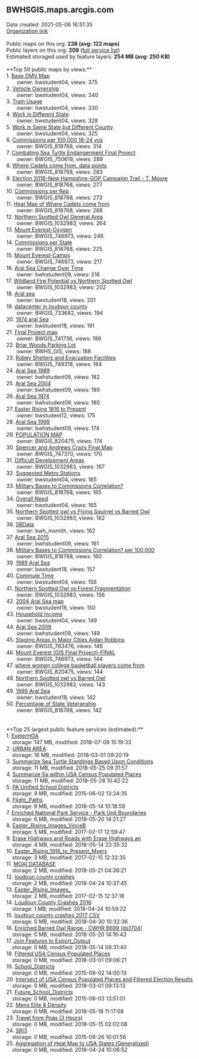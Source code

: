 <h2>BWHSGIS.maps.arcgis.com</h2> Data created: 2021-05-06 16:51:35 <br /><a target='new' href='https://BWHSGIS.maps.arcgis.com'>Organization link</a><br /><br />Public maps on this org: <b>238 (avg: 122 maps)</b><br />Public layers on this org: <b>209 </b>(<a target='new' href='https://services.arcgis.com/855lwp4ojUx8iE4q/ArcGIS/rest/services'>full service list</a>)<br />Estimated storaged used by feature layers: <b>254 MB (avg: 250 KB)</b><br /><br />**Top 50 public maps by views:**<br />  1. <a target='new' href='https://www.arcgis.com/home/item.html?id=d5adbe0cc81248beb112e378425fad4b'>Base DMV Map</a> <br />  &nbsp;&nbsp;&nbsp;&nbsp; &nbsp;&nbsp;owner: bwstudent04, views: 375<br />  2. <a target='new' href='https://www.arcgis.com/home/item.html?id=6b6bde6f556c4da3bbb96ff6c7bd0da2'>Vehicle Ownership</a> <br />  &nbsp;&nbsp;&nbsp;&nbsp; &nbsp;&nbsp;owner: bwstudent04, views: 340<br />  3. <a target='new' href='https://www.arcgis.com/home/item.html?id=03d48746ed6848b3944366abb149d402'>Train Usage</a> <br />  &nbsp;&nbsp;&nbsp;&nbsp; &nbsp;&nbsp;owner: bwstudent04, views: 330<br />  4. <a target='new' href='https://www.arcgis.com/home/item.html?id=34eb45b982e248cc8a4671919a397826'>Work in Different State</a> <br />  &nbsp;&nbsp;&nbsp;&nbsp; &nbsp;&nbsp;owner: bwstudent04, views: 328<br />  5. <a target='new' href='https://www.arcgis.com/home/item.html?id=d75f6c80c889416fa6343e8eb65ae6e5'>Work in Same State but Different County</a> <br />  &nbsp;&nbsp;&nbsp;&nbsp; &nbsp;&nbsp;owner: bwstudent04, views: 325<br />  6. <a target='new' href='https://www.arcgis.com/home/item.html?id=20df7194215b4715bb94c37c3895ba6d'>Commissions per 100,000 18-24 yos</a> <br />  &nbsp;&nbsp;&nbsp;&nbsp; &nbsp;&nbsp;owner: BWGIS_818768, views: 314<br />  7. <a target='new' href='https://www.arcgis.com/home/item.html?id=40ce35156cb54b1fb48dcef1c95800f0'>Combating Sea Turtle Endangerment Final Project</a> <br />  &nbsp;&nbsp;&nbsp;&nbsp; &nbsp;&nbsp;owner: BWGIS_750619, views: 289<br />  8. <a target='new' href='https://www.arcgis.com/home/item.html?id=c17fd472a58d4edca52d64e5ed5d055b'>Where Cadets come from, data points</a> <br />  &nbsp;&nbsp;&nbsp;&nbsp; &nbsp;&nbsp;owner: BWGIS_818768, views: 283<br />  9. <a target='new' href='https://www.arcgis.com/home/item.html?id=7d135611908145ee91282b72dacbb013'>Election 2016-New Hampshire-GOP Campaign Trail - T. Moore</a> <br />  &nbsp;&nbsp;&nbsp;&nbsp; &nbsp;&nbsp;owner: BWGIS_818768, views: 277<br />  10. <a target='new' href='https://www.arcgis.com/home/item.html?id=4dd8e1ffe0804cec9dadaa1cae9ab14a'>Commissions per Rep</a> <br />  &nbsp;&nbsp;&nbsp;&nbsp; &nbsp;&nbsp;owner: BWGIS_818768, views: 273<br />  11. <a target='new' href='https://www.arcgis.com/home/item.html?id=e75610f3f6aa493bbb8cad1d152cb0a0'>Heat Map of Where Cadets come from</a> <br />  &nbsp;&nbsp;&nbsp;&nbsp; &nbsp;&nbsp;owner: BWGIS_818768, views: 266<br />  12. <a target='new' href='https://www.arcgis.com/home/item.html?id=c04b05489b0f434d9c40d88dd9870b8e'>Northern Spotted Owl General Area</a> <br />  &nbsp;&nbsp;&nbsp;&nbsp; &nbsp;&nbsp;owner: BWGIS_1032983, views: 264<br />  13. <a target='new' href='https://www.arcgis.com/home/item.html?id=d89e34ec495d40f29c72b6cfcc36d54e'>Mount Everest-Oxygen</a> <br />  &nbsp;&nbsp;&nbsp;&nbsp; &nbsp;&nbsp;owner: BWGIS_746973, views: 246<br />  14. <a target='new' href='https://www.arcgis.com/home/item.html?id=f1fb3fd1300f4f8480021bfc8674c756'>Commissions per State</a> <br />  &nbsp;&nbsp;&nbsp;&nbsp; &nbsp;&nbsp;owner: BWGIS_818768, views: 225<br />  15. <a target='new' href='https://www.arcgis.com/home/item.html?id=0a82d1992552497e8f376560c4ec53cc'>Mount Everest-Camps</a> <br />  &nbsp;&nbsp;&nbsp;&nbsp; &nbsp;&nbsp;owner: BWGIS_746973, views: 217<br />  16. <a target='new' href='https://www.arcgis.com/home/item.html?id=968d906840e7438d8b3778e14722619d'>Aral Sea Change Over Time</a> <br />  &nbsp;&nbsp;&nbsp;&nbsp; &nbsp;&nbsp;owner: bwhstudent09, views: 216<br />  17. <a target='new' href='https://www.arcgis.com/home/item.html?id=d912047edbf447a5a4eb49a4cc3acd46'>Wildland Fire Potential vs Northern Spotted Owl </a> <br />  &nbsp;&nbsp;&nbsp;&nbsp; &nbsp;&nbsp;owner: BWGIS_1032983, views: 202<br />  18. <a target='new' href='https://www.arcgis.com/home/item.html?id=4d81a35f93884496ad4214f56faf25ad'>Aral sea</a> <br />  &nbsp;&nbsp;&nbsp;&nbsp; &nbsp;&nbsp;owner: bwstudent18, views: 201<br />  19. <a target='new' href='https://www.arcgis.com/home/item.html?id=b9e9dd0492c04e35b075cf674531bb77'>datacenter in loudoun county</a> <br />  &nbsp;&nbsp;&nbsp;&nbsp; &nbsp;&nbsp;owner: BWGIS_733682, views: 194<br />  20. <a target='new' href='https://www.arcgis.com/home/item.html?id=5117a4992e0e461aa92850a2350ed2a4'>1974 aral Sea</a> <br />  &nbsp;&nbsp;&nbsp;&nbsp; &nbsp;&nbsp;owner: bwstudent18, views: 191<br />  21. <a target='new' href='https://www.arcgis.com/home/item.html?id=0b03a076702a47fb9a38011093de1c38'>Final Project map</a> <br />  &nbsp;&nbsp;&nbsp;&nbsp; &nbsp;&nbsp;owner: BWGIS_741736, views: 189<br />  22. <a target='new' href='https://www.arcgis.com/home/item.html?id=5ce862a261b645e6a9dd1020201059d1'>Briar Woods Parking Lot</a> <br />  &nbsp;&nbsp;&nbsp;&nbsp; &nbsp;&nbsp;owner: BWHS_GIS, views: 188<br />  23. <a target='new' href='https://www.arcgis.com/home/item.html?id=0605909d506c46a0aaeaf6213d485e8a'>Robey Shelters and Evacuation Facilities</a> <br />  &nbsp;&nbsp;&nbsp;&nbsp; &nbsp;&nbsp;owner: BWGIS_749318, views: 184<br />  24. <a target='new' href='https://www.arcgis.com/home/item.html?id=9c51308c332241c5b9a934b52082f053'>Aral Sea 1989</a> <br />  &nbsp;&nbsp;&nbsp;&nbsp; &nbsp;&nbsp;owner: bwhstudent09, views: 182<br />  25. <a target='new' href='https://www.arcgis.com/home/item.html?id=c2d22568efff417eaade704d7b51cd06'>Aral Sea 2004</a> <br />  &nbsp;&nbsp;&nbsp;&nbsp; &nbsp;&nbsp;owner: bwhstudent09, views: 180<br />  26. <a target='new' href='https://www.arcgis.com/home/item.html?id=d951bafc63e244dc867ebd94922562b3'>Aral Sea 1974</a> <br />  &nbsp;&nbsp;&nbsp;&nbsp; &nbsp;&nbsp;owner: bwhstudent09, views: 180<br />  27. <a target='new' href='https://www.arcgis.com/home/item.html?id=22f977f59a564d7b85ea362587d20a05'>Easter Rising 1916 to Present</a> <br />  &nbsp;&nbsp;&nbsp;&nbsp; &nbsp;&nbsp;owner: bwstudent12, views: 175<br />  28. <a target='new' href='https://www.arcgis.com/home/item.html?id=726eb436530e498f8322caac1d58a133'>Aral Sea 1999</a> <br />  &nbsp;&nbsp;&nbsp;&nbsp; &nbsp;&nbsp;owner: bwhstudent09, views: 174<br />  29. <a target='new' href='https://www.arcgis.com/home/item.html?id=dd67965004dc44f987f988cafd1fb1e1'>POPULATION MAP</a> <br />  &nbsp;&nbsp;&nbsp;&nbsp; &nbsp;&nbsp;owner: BWGIS_820475, views: 174<br />  30. <a target='new' href='https://www.arcgis.com/home/item.html?id=fa946e2583e94a3d89998e0d7c6cff93'>Spencer and Andrews Crazy Final Map</a> <br />  &nbsp;&nbsp;&nbsp;&nbsp; &nbsp;&nbsp;owner: BWGIS_747370, views: 170<br />  31. <a target='new' href='https://www.arcgis.com/home/item.html?id=1e2c3412573a482a94f4584a2628f26d'>Difficult Development Areas</a> <br />  &nbsp;&nbsp;&nbsp;&nbsp; &nbsp;&nbsp;owner: BWGIS_1032983, views: 167<br />  32. <a target='new' href='https://www.arcgis.com/home/item.html?id=e642d86e61e64969a4c20eabffc07607'>Suggested Metro Stations</a> <br />  &nbsp;&nbsp;&nbsp;&nbsp; &nbsp;&nbsp;owner: bwstudent04, views: 165<br />  33. <a target='new' href='https://www.arcgis.com/home/item.html?id=faf7860d1cc3451fa4cd33891af7290b'>Military Bases to Commissions Correlation?</a> <br />  &nbsp;&nbsp;&nbsp;&nbsp; &nbsp;&nbsp;owner: BWGIS_818768, views: 165<br />  34. <a target='new' href='https://www.arcgis.com/home/item.html?id=f7b5971a2545402293f7ebee63e70a82'>Overall Need</a> <br />  &nbsp;&nbsp;&nbsp;&nbsp; &nbsp;&nbsp;owner: bwstudent04, views: 165<br />  35. <a target='new' href='https://www.arcgis.com/home/item.html?id=9556c1b73a1e49d49c2e7b2896244873'>Northern Spotted owl vs Flying Squirrel vs Barred Owl</a> <br />  &nbsp;&nbsp;&nbsp;&nbsp; &nbsp;&nbsp;owner: BWGIS_1032983, views: 162<br />  36. <a target='new' href='https://www.arcgis.com/home/item.html?id=f296515d8df4473cae95d856441e4282'>SBData</a> <br />  &nbsp;&nbsp;&nbsp;&nbsp; &nbsp;&nbsp;owner: bwh_msmith, views: 162<br />  37. <a target='new' href='https://www.arcgis.com/home/item.html?id=672d230a55ed44baa70e6ba5656e48c6'>Aral Sea 2015</a> <br />  &nbsp;&nbsp;&nbsp;&nbsp; &nbsp;&nbsp;owner: bwhstudent09, views: 161<br />  38. <a target='new' href='https://www.arcgis.com/home/item.html?id=7e119907848744629d857375d95bfd0d'>Military Bases to Commissions Correlation? per 100,000</a> <br />  &nbsp;&nbsp;&nbsp;&nbsp; &nbsp;&nbsp;owner: BWGIS_818768, views: 160<br />  39. <a target='new' href='https://www.arcgis.com/home/item.html?id=caecd787ca6446dfb68524d217c32838'>1989 Aral Sea</a> <br />  &nbsp;&nbsp;&nbsp;&nbsp; &nbsp;&nbsp;owner: bwstudent18, views: 157<br />  40. <a target='new' href='https://www.arcgis.com/home/item.html?id=b7c99eb0be9544eea8b7817122e2e496'>Commute Time</a> <br />  &nbsp;&nbsp;&nbsp;&nbsp; &nbsp;&nbsp;owner: bwstudent04, views: 156<br />  41. <a target='new' href='https://www.arcgis.com/home/item.html?id=476a331e155d432d92ad01e1d525a2cc'>Northern Spotted Owl vs Forest Fragmentation</a> <br />  &nbsp;&nbsp;&nbsp;&nbsp; &nbsp;&nbsp;owner: BWGIS_1032983, views: 156<br />  42. <a target='new' href='https://www.arcgis.com/home/item.html?id=18a4110cbd874b8686f4f3fd11f60bd3'>2004 Aral Sea map</a> <br />  &nbsp;&nbsp;&nbsp;&nbsp; &nbsp;&nbsp;owner: bwstudent18, views: 150<br />  43. <a target='new' href='https://www.arcgis.com/home/item.html?id=b8dc0a72d491429b855cfc45eaee4546'>Household Income</a> <br />  &nbsp;&nbsp;&nbsp;&nbsp; &nbsp;&nbsp;owner: bwstudent04, views: 149<br />  44. <a target='new' href='https://www.arcgis.com/home/item.html?id=925daedd1f48413db940d0c14459d7f4'>Aral Sea 2009</a> <br />  &nbsp;&nbsp;&nbsp;&nbsp; &nbsp;&nbsp;owner: bwhstudent09, views: 149<br />  45. <a target='new' href='https://www.arcgis.com/home/item.html?id=062b52a9b6e941008bcd9919fcfe7f1f'>Staging Areas in Major Cities Aidan Robbins</a> <br />  &nbsp;&nbsp;&nbsp;&nbsp; &nbsp;&nbsp;owner: BWGIS_763476, views: 146<br />  46. <a target='new' href='https://www.arcgis.com/home/item.html?id=e6867e1eb83142de957cc9580d29224d'>Mount Everest (GIS Final Project)-FINAL</a> <br />  &nbsp;&nbsp;&nbsp;&nbsp; &nbsp;&nbsp;owner: BWGIS_746973, views: 144<br />  47. <a target='new' href='https://www.arcgis.com/home/item.html?id=8146b3b4a5bc49e2af4dad82a54552bd'>where women college basketball players come from</a> <br />  &nbsp;&nbsp;&nbsp;&nbsp; &nbsp;&nbsp;owner: BWGIS_820475, views: 144<br />  48. <a target='new' href='https://www.arcgis.com/home/item.html?id=287eaa8e3697427c9aacf3b6e365e386'>Northern Spotted owl vs Barred Owl</a> <br />  &nbsp;&nbsp;&nbsp;&nbsp; &nbsp;&nbsp;owner: BWGIS_1032983, views: 143<br />  49. <a target='new' href='https://www.arcgis.com/home/item.html?id=2d47ce5e824c4b28a740f22e995abd61'>1999 Aral Sea</a> <br />  &nbsp;&nbsp;&nbsp;&nbsp; &nbsp;&nbsp;owner: bwstudent18, views: 142<br />  50. <a target='new' href='https://www.arcgis.com/home/item.html?id=8c4435b943b74ff7a90c5109b8c22e2f'>Percentage of State Veteranship</a> <br />  &nbsp;&nbsp;&nbsp;&nbsp; &nbsp;&nbsp;owner: BWGIS_818768, views: 142<br /><br /><br />**Top 25 largest public feature services (estimated):**<br /> 1. <a target='new' href='https://www.arcgis.com/home/item.html?id=c39c052057fe4bb8b4ac6947bc558c1a'>ExeterHOA</a><br /> &nbsp;&nbsp;&nbsp;&nbsp;storage: 147 MB, modified: 2018-07-09 15:19:33<br /> 2. <a target='new' href='https://www.arcgis.com/home/item.html?id=7632af461c2d41e2beff6275e32ed0ad'>URBAN AREA</a><br /> &nbsp;&nbsp;&nbsp;&nbsp;storage: 16 MB, modified: 2018-03-01 09:20:19<br /> 3. <a target='new' href='https://www.arcgis.com/home/item.html?id=11bb3683805a4990950006aec58af019'>Summarize Sea Turtle Standings Based Upon Conditions</a><br /> &nbsp;&nbsp;&nbsp;&nbsp;storage: 11 MB, modified: 2018-05-25 09:31:57<br /> 4. <a target='new' href='https://www.arcgis.com/home/item.html?id=a7c03def2c384798934eb6ebfb1858be'>Summarize Sa within USA Census Populated Places</a><br /> &nbsp;&nbsp;&nbsp;&nbsp;storage: 11 MB, modified: 2018-05-28 10:42:22<br /> 5. <a target='new' href='https://www.arcgis.com/home/item.html?id=e004d41871da46b8a7166c94cb3dfb95'>PA Unified School Districts</a><br /> &nbsp;&nbsp;&nbsp;&nbsp;storage: 9 MB, modified: 2015-06-02 13:24:35<br /> 6. <a target='new' href='https://www.arcgis.com/home/item.html?id=a925ab9245a74a15a1fe1dbebfa6037b'>Flight_Paths</a><br /> &nbsp;&nbsp;&nbsp;&nbsp;storage: 9 MB, modified: 2018-05-14 10:18:58<br /> 7. <a target='new' href='https://www.arcgis.com/home/item.html?id=bb415970eebd45629896e03c8cf36916'>Enriched National Park Service - Park Unit Boundaries</a><br /> &nbsp;&nbsp;&nbsp;&nbsp;storage: 6 MB, modified: 2018-05-20 14:21:27<br /> 8. <a target='new' href='https://www.arcgis.com/home/item.html?id=a121521336464d3b8004bfe216513720'>Easter_Rising_Images_VinceB</a><br /> &nbsp;&nbsp;&nbsp;&nbsp;storage: 5 MB, modified: 2017-02-17 12:59:47<br /> 9. <a target='new' href='https://www.arcgis.com/home/item.html?id=4498460f5b4746018cbbebd9f81a41f0'>Erase Highways and Roads with Erase Highways an</a><br /> &nbsp;&nbsp;&nbsp;&nbsp;storage: 4 MB, modified: 2018-05-14 23:35:32<br /> 10. <a target='new' href='https://www.arcgis.com/home/item.html?id=817154a196934353987d64f0404762c7'>Easter_Rising_1916_to_Present_Myers</a><br /> &nbsp;&nbsp;&nbsp;&nbsp;storage: 3 MB, modified: 2017-02-15 12:32:35<br /> 11. <a target='new' href='https://www.arcgis.com/home/item.html?id=9c8bb4ccaf534b20a41966a10bf3aea6'>MOAI DATABASE</a><br /> &nbsp;&nbsp;&nbsp;&nbsp;storage: 2 MB, modified: 2018-05-21 04:36:21<br /> 12. <a target='new' href='https://www.arcgis.com/home/item.html?id=e5fc08a450584d92b7d1b32d39bd4a5c'>loudoun county crashes</a><br /> &nbsp;&nbsp;&nbsp;&nbsp;storage: 2 MB, modified: 2018-04-24 10:37:45<br /> 13. <a target='new' href='https://www.arcgis.com/home/item.html?id=81b74685ac9d44848c194ead11e8cbbb'>Easter_Rising_Images_</a><br /> &nbsp;&nbsp;&nbsp;&nbsp;storage: 2 MB, modified: 2017-02-15 12:37:18<br /> 14. <a target='new' href='https://www.arcgis.com/home/item.html?id=ee549e50f9554162a30185fca090611a'>Loudoun County Crashes 2016</a><br /> &nbsp;&nbsp;&nbsp;&nbsp;storage: 1 MB, modified: 2018-04-24 10:59:22<br /> 15. <a target='new' href='https://www.arcgis.com/home/item.html?id=b527eea86edb4605b39fadd6a3d16870'>loudoun county crashes 2017 CSV</a><br /> &nbsp;&nbsp;&nbsp;&nbsp;storage: 0 MB, modified: 2018-04-30 10:32:36<br /> 16. <a target='new' href='https://www.arcgis.com/home/item.html?id=75ef44e17a544f38963f2912d86b18a3'>Enriched Barred Owl Range - CWHR B699 [ds1704]</a><br /> &nbsp;&nbsp;&nbsp;&nbsp;storage: 0 MB, modified: 2018-05-20 14:16:43<br /> 17. <a target='new' href='https://www.arcgis.com/home/item.html?id=393815b108d448ebbeea63ee0a40425c'>Join Features to Export_Output</a><br /> &nbsp;&nbsp;&nbsp;&nbsp;storage: 0 MB, modified: 2018-05-14 09:31:40<br /> 18. <a target='new' href='https://www.arcgis.com/home/item.html?id=4654f7296c52433a8ac3e796b8f97262'>Filtered USA Census Populated Places</a><br /> &nbsp;&nbsp;&nbsp;&nbsp;storage: 0 MB, modified: 2018-03-01 09:06:21<br /> 19. <a target='new' href='https://www.arcgis.com/home/item.html?id=e1092e992520402493cf8d06a28ab992'>School_Districts</a><br /> &nbsp;&nbsp;&nbsp;&nbsp;storage: 0 MB, modified: 2015-06-02 14:00:13<br /> 20. <a target='new' href='https://www.arcgis.com/home/item.html?id=ddb6099c822644df99c025a2c8223a20'>Intersect of USA Census Populated Places and Filtered Election Results</a><br /> &nbsp;&nbsp;&nbsp;&nbsp;storage: 0 MB, modified: 2018-03-01 09:13:13<br /> 21. <a target='new' href='https://www.arcgis.com/home/item.html?id=c468cca7c46d46a281fa751457df52f4'>Future_School_Districts</a><br /> &nbsp;&nbsp;&nbsp;&nbsp;storage: 0 MB, modified: 2015-06-03 13:51:01<br /> 22. <a target='new' href='https://www.arcgis.com/home/item.html?id=50cdd896b4484e9d92e9d6978ecb2b35'>Mens Elite 8 Density</a><br /> &nbsp;&nbsp;&nbsp;&nbsp;storage: 0 MB, modified: 2018-05-18 11:17:08<br /> 23. <a target='new' href='https://www.arcgis.com/home/item.html?id=54471e544ba24f0aac74c2687a054c86'>Travel from Poas (3 Hours)</a><br /> &nbsp;&nbsp;&nbsp;&nbsp;storage: 0 MB, modified: 2018-05-15 02:02:08<br /> 24. <a target='new' href='https://www.arcgis.com/home/item.html?id=4811259a88f64c0db63339152457e063'>SRI3</a><br /> &nbsp;&nbsp;&nbsp;&nbsp;storage: 0 MB, modified: 2015-06-26 10:01:56<br /> 25. <a target='new' href='https://www.arcgis.com/home/item.html?id=9a3de8373d5a431bbf4562d926638230'>Aggregation of Heat Map to USA States (Generalized)</a><br /> &nbsp;&nbsp;&nbsp;&nbsp;storage: 0 MB, modified: 2018-04-24 10:06:52<br />